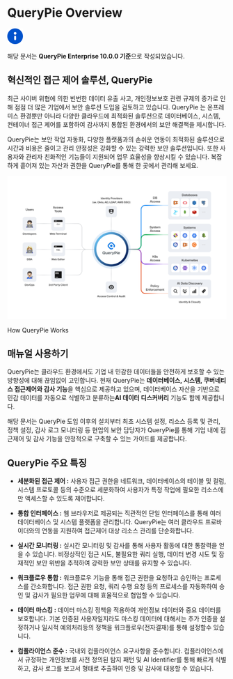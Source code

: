 # QueryPie Overview

![Info Icon](../images/info-macro-icon.svg)

해당 문서는 **QueryPie Enterprise 10.0.0 기준**으로 작성되었습니다.

## 혁신적인 접근 제어 솔루션, QueryPie

최근 사이버 위협에 의한 빈번한 데이터 유출 사고, 개인정보보호 관련 규제의 증가로 인해 점점 더 많은 기업에서 보안 솔루션 도입을 검토하고 있습니다. QueryPie 는 온프레미스 환경뿐만 아니라 다양한 클라우드에 최적화된 솔루션으로 데이터베이스, 시스템, 컨테이너 접근 제어를 포함하여 감사까지 통합된 환경에서의 보안 해결책을 제시합니다.

QueryPie는 보안 작업 자동화, 다양한 플랫폼과의 손쉬운 연동이 최적화된 솔루션으로 시간과 비용은 줄이고 관리 안정성은 강화할 수 있는 강력한 보안 솔루션입니다. 또한 사용자와 관리자 친화적인 기능들이 지원되어 업무 효율성을 향상시킬 수 있습니다. 복잡하게 흩어져 있는 자산과 권한을 QueryPie를 통해 한 곳에서 관리해 보세요.

![How QueryPie Works](../images/how-querypie-works.png)

How QueryPie Works

## 매뉴얼 사용하기

QueryPie는 클라우드 환경에서도 기업 내 민감한 데이터들을 안전하게 보호할 수 있는 방향성에 대해 끊임없이 고민합니다. 현재 QueryPie는 **데이터베이스, 시스템, 쿠버네티스 접근제어와 감사 기능**을 핵심으로 제공하고 있으며, 데이터베이스 자산을 기반으로 민감 데이터를 자동으로 식별하고 분류하는**AI 데이터 디스커버리** 기능도 함께 제공합니다.

해당 문서는 QueryPie 도입 이후의 설치부터 최초 시스템 설정, 리소스 등록 및 관리, 정책 설정, 감사 로그 모니터링 등 현업의 보안 담당자가 QueryPie를 통해 기업 내에 접근제어 및 감사 기능을 안정적으로 구축할 수 있는 가이드를 제공합니다.

## QueryPie 주요 특징

- **세분화된 접근 제어 :** 사용자 접근 권한을 네트워크, 데이터베이스의 테이블 및 컬럼, 시스템 프로토콜 등의 수준으로 세분화하여 사용자가 특정 작업에 필요한 리소스에만 액세스할 수 있도록 제어합니다.

- **통합 인터페이스 :** 웹 브라우저로 제공되는 직관적인 단일 인터페이스를 통해 여러 데이터베이스 및 시스템 플랫폼을 관리합니다. QueryPie는 여러 클라우드 프로바이더와의 연동을 지원하여 접근제어 대상 리소스 관리를 단순화합니다.

- **실시간 모니터링 :** 실시간 모니터링 및 감사를 통해 사용자 활동에 대한 통찰력을 얻을 수 있습니다. 비정상적인 접근 시도, 불필요한 쿼리 실행, 데이터 변경 시도 및 잠재적인 보안 위반을 추적하여 강력한 보안 상태를 유지할 수 있습니다.

- **워크플로우 통합 :** 워크플로우 기능을 통해 접근 권한을 요청하고 승인하는 프로세스를 간소화합니다. 접근 권한 요청, 쿼리 수행 요청 등의 프로세스를 자동화하여 승인 및 감사가 필요한 업무에 대해 효율적으로 협업할 수 있습니다.

- **데이터 마스킹 :** 데이터 마스킹 정책을 적용하여 개인정보 데이터와 중요 데이터를 보호합니다. 기본 인증된 사용자일지라도 마스킹 데이터에 대해서는 추가 인증을 설정하거나 일시적 예외처리등의 정책을 워크플로우(전자결재)를 통해 설정할수 있습니다.

- **컴플라이언스 준수 :** 국내외 컴플라이언스 요구사항을 준수합니다. 컴플라이언스에서 규정하는 개인정보를 사전 정의된 탐지 패턴 및 AI Identifier를 통해 빠르게 식별하고, 감사 로그를 보고서 형태로 추출하여 인증 및 감사에 대응할 수 있습니다.